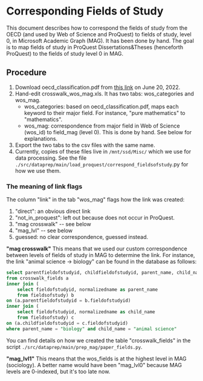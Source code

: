 Corresponding Fields of Study
===============================


This document describes how to correspond the fields of study from the OECD (and used by Web of Science and ProQuest) to fields of study, level 0, in Microsoft Academic Graph (MAG). It has been done by hand.
The goal is to map fields of study in ProQuest Dissertations&Theses (henceforth ProQuest) to the fields of study level 0 in MAG.

## Procedure
1. Download oecd_classification.pdf from [this link](https://www.oecd.org/science/inno/38235147.pdf) on June 20, 2022.
2. Hand-edit crosswalk_wos_mag.xls. It has two tabs: wos_categories and wos_mag.
    - wos_categories: based on oecd_classification.pdf, maps each keyword to their major field. For instance, "pure mathematics" to "mathematics". 
    - wos_mag: correspondence from major field in Web of Science (wos_id) to field_mag (level 0). This is done by hand.  See below for explanations.
3. Export the two tabs to the csv files with the same name.
4. Currently, copies of these files live in `/mnt/ssd/Misc/` which we use for data processing. See the file `./src/dataprep/main/load_proquest/correspond_fieldsofstudy`.py for how we use them.


### The meaning of link flags
The column "link" in the tab "wos_mag" flags how the link was created:
1. "direct": an obvious direct link
2. "not_in_proquest": left out because does not occur in ProQuest.
3. "mag crosswalk" -- see below
4. "mag_lvl" -- see below
5. guessed: no clear correspondence, guessed instead. 


**"mag crosswalk"**
This means that we used our custom correspondence between levels of fields of study in MAG to determine the link. For instance, the link "animal science -> biology" can be found in the database as follows:

```sql
select parentfieldofstudyid, childfieldofstudyid, parent_name, child_name
from crosswalk_fields a
inner join (
    select fieldofstudyid, normalizedname as parent_name
    from fieldsofstudy) b
on (a.parentfieldofstudyid = b.fieldofstudyid)
inner join (
    select fieldofstudyid, normalizedname as child_name 
    from fieldsofstudy) c
on (a.childfieldofstudyid = c.fieldofstudyid)
where parent_name = "biology" and child_name = "animal science"
```

You can find details on how we created the table "crosswalk_fields" in the script `./src/dataprep/main/prep_mag/paper_fields.py`.

**"mag_lvl1"**
This means that the wos_fields is at the highest level in MAG (sociology). A better name would have been "mag_lvl0" because MAG levels are 0-indexed, but it's too late now. 

